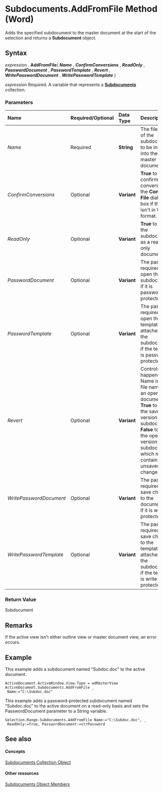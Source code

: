 
# Subdocuments.AddFromFile Method (Word)

Adds the specified subdocument to the master document at the start of the selection and returns a  **Subdocument** object.


## Syntax

 _expression_ . **AddFromFile**( **_Name_** , **_ConfirmConversions_** , **_ReadOnly_** , **_PasswordDocument_** , **_PasswordTemplate_** , **_Revert_** , **_WritePasswordDocument_** , **_WritePasswordTemplate_** )

 _expression_ Required. A variable that represents a **[Subdocuments](8e14fced-19b3-2794-39a3-9e5ec15dd0ad.md)** collection.


### Parameters



|**Name**|**Required/Optional**|**Data Type**|**Description**|
|:-----|:-----|:-----|:-----|
| _Name_|Required| **String**|The file name of the subdocument to be inserted into the master document.|
| _ConfirmConversions_|Optional| **Variant**| **True** to confirm file conversion in the **Convert File** dialog box if the file isn't in Word format.|
| _ReadOnly_|Optional| **Variant**| **True** to insert the subdocument as a read-only document.|
| _PasswordDocument_|Optional| **Variant**|The password required to open the subdocument if it is password protected.|
| _PasswordTemplate_|Optional| **Variant**|The password required to open the template attached to the subdocument if the template is password protected.|
| _Revert_|Optional| **Variant**|Controls what happens if Name is the file name of an open document.  **True** to insert the saved version of the subdocument. **False** to insert the open version of the subdocument, which may contain unsaved changes.|
| _WritePasswordDocument_|Optional| **Variant**|The password required to save changes to the document file if it is write-protected.|
| _WritePasswordTemplate_|Optional| **Variant**|The password required to save changes to the template attached to the subdocument if the template is write-protected.|

### Return Value

Subdocument


## Remarks

If the active view isn't either outline view or master document view, an error occurs.


## Example

This example adds a subdocument named "Subdoc.doc" to the active document.


```
ActiveDocument.ActiveWindow.View.Type = wdMasterView 
ActiveDocument.Subdocuments.AddFromFile _ 
 Name:="C:\Subdoc.doc"
```

This example adds a password-protected subdocument named "Subdoc.doc" to the active document on a read-only basis and sets the PasswordDocument parameter to a String variable.




```
Selection.Range.Subdocuments.AddFromFile Name:="C:\Subdoc.doc", _ 
 ReadOnly:=True, PasswordDocument:=strPassword
```


## See also


#### Concepts


[Subdocuments Collection Object](8e14fced-19b3-2794-39a3-9e5ec15dd0ad.md)
#### Other resources


[Subdocuments Object Members](4d812b37-4be2-c404-e1f9-18178ca5796b.md)
